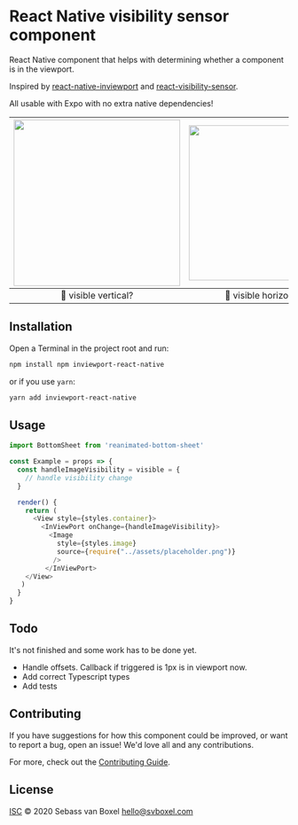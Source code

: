 # React Native visibility sensor component
React Native component that helps with determining whether a component is in the viewport.

Inspired by [react-native-inviewport](https://github.com/yamill/react-native-inviewport) and [react-visibility-sensor](https://github.com/joshwnj/react-visibility-sensor).

All usable with Expo with no extra native dependencies!

<img src="https://user-images.githubusercontent.com/24505883/86367545-608c5e80-bc7c-11ea-89b0-76699e84d785.gif" width="300" />   | <img src="https://user-images.githubusercontent.com/24505883/86367431-3aff5500-bc7c-11ea-90ca-7c8f1ef9dfe6.gif" width="280" />
:---------------:|:----------------:|
| 🐶 visible vertical? |  🐶 visible horizontal?   |

## Installation

Open a Terminal in the project root and run:

```sh
npm install npm inviewport-react-native
```

or if you use `yarn`:

```sh
yarn add inviewport-react-native
```

## Usage

```javascript
import BottomSheet from 'reanimated-bottom-sheet'

const Example = props => {
  const handleImageVisibility = visible = {
    // handle visibility change
  }

  render() {
    return (
      <View style={styles.container}>
        <InViewPort onChange={handleImageVisibility}>
          <Image
            style={styles.image}
            source={require("../assets/placeholder.png")}
           />
         </InViewPort>
    </View>
   )
  }
}
```

## Todo

It's not finished and some work has to be done yet.

- Handle offsets. Callback if triggered is 1px is in viewport now. 
- Add correct Typescript types
- Add tests


## Contributing

If you have suggestions for how this component could be improved, or want to report a bug, open an issue! We'd love all and any contributions.

For more, check out the [Contributing Guide](CONTRIBUTING.md).

## License
[ISC](LICENSE) © 2020 Sebass van Boxel <hello@svboxel.com>
